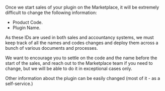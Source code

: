 [//]: # (title: Notes on information change)

Once we start sales of your plugin on the Marketplace, it will be extremely difficult to change the following information:

* Product Code.
* Plugin Name.

As these IDs are used in both sales and accountancy systems, we must keep track of all the names and codes changes and deploy them across a bunch of various documents and processes.

We want to encourage you to settle on the code and the name before the start of the sales, and reach out to the Marketplace team if you need to change, but we will be able to do it in exceptional cases only.

Other information about the plugin can be easily changed (most of it - as a self-service.)
